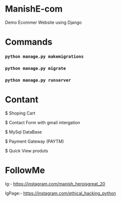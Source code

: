 # ManishE-com
Demo Ecommer Website using Django
# Commands
### `python manage.py makemigrations`

### `python manage.py migrate`

### `python manage.py runserver`

# Contant
$ Shoping Cart

$ Contact Form with gmail intergation 

$ MySql DataBase

$ Payment Gateway (PAYTM)

$ Quick View produts
# FollowMe
Ig:- https://instagram.com/manish_heroisgreat_20

IgPage:- https://instagram.com/ethical_hacking_python
